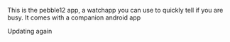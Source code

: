 This is the pebble12 app, a watchapp you can use to quickly tell if you are busy.
It comes with a companion android app

Updating again

